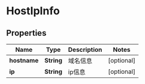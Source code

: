 
# HostIpInfo

## Properties
Name | Type | Description | Notes
------------ | ------------- | ------------- | -------------
**hostname** | **String** | 域名信息 |  [optional]
**ip** | **String** | ip信息 |  [optional]



